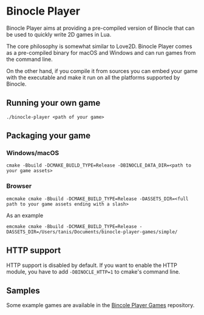 # Binocle Player

Binocle Player aims at providing a pre-compiled version of Binocle that can be used to quickly write 2D games in Lua.

The core philosophy  is somewhat similar to Love2D. Binocle Player comes as a pre-compiled binary for macOS and Windows and can run games from the command line.

On the other hand, if you compile it from sources you can embed your game with the executable and make it run on all the platforms supported by Binocle.

## Running your own game

```shell
./binocle-player <path of your game>
```

## Packaging your game

### Windows/macOS

```shell
cmake -Bbuild -DCMAKE_BUILD_TYPE=Release -DBINOCLE_DATA_DIR=<path to your game assets>
```

### Browser

```shell
emcmake cmake -Bbuild -DCMAKE_BUILD_TYPE=Release -DASSETS_DIR=<full path to your game assets ending with a slash>
```

As an example

```shell
emcmake cmake -Bbuild -DCMAKE_BUILD_TYPE=Release -DASSETS_DIR=/Users/tanis/Documents/binocle-player-games/simple/
```

## HTTP support

HTTP support is disabled by default. If you want to enable the HTTP module, you have to add `-DBINOCLE_HTTP=1` to cmake's command line.

## Samples

Some example games are available in the [Bincole Player Games](https://github.com/tanis2000/binocle-player-games) repository.
